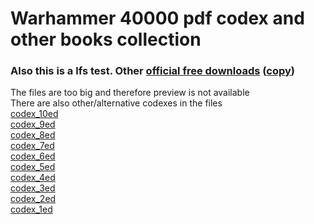 # Warhammer 40000 pdf codex and other books collection
### Also this is a lfs test. Other [official free downloads](https://www.warhammer-community.com/en-gb/downloads/warhammer-40000/)  ([copy](official_downloads\09.05.25\09.05.25.md))   
The files are too big and therefore preview is not available    
There are also other/alternative codexes in the files   
[codex_10ed](codex_10th/codex_10th.md)    
[codex_9ed](codex_9th/codex_9th.md)     
[codex_8ed](codex_8th/codex_8th.md)     
[codex_7ed](codex_7th/codex_7th.md)     
[codex_6ed](codex_6th/codex_6th.md)     
[codex_5ed](codex_5th/codex_5th.md)     
[codex_4ed](codex_4th/codex_4th.md)     
[codex_3ed](codex_3th/codex_3th.md)     
[codex_2ed](codex_2th/codex_2th.md)     
[codex_1ed](codex_1th/codex_1th.md)     
